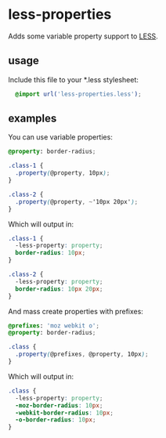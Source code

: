 less-properties
===============
Adds some variable property support to [LESS](https://github.com/cloudhead/less.js).

usage
-----

Include this file to your *.less stylesheet:
```scss
  @import url('less-properties.less');
```

examples
--------

You can use variable properties:
```scss
@property: border-radius;

.class-1 {
  .property(@property, 10px);
}

.class-2 {
  .property(@property, ~'10px 20px');
}
```
Which will output in:
```css
.class-1 {
  -less-property: property;
  border-radius: 10px;
}

.class-2 {
  -less-property: property;
  border-radius: 10px 20px;
}
```
And mass create properties with prefixes:
```scss
@prefixes: 'moz webkit o';
@property: border-radius;

.class {
  .property(@prefixes, @property, 10px);
}
```
Which will output in:
```css
.class {
  -less-property: property;
  -moz-border-radius: 10px;
  -webkit-border-radius: 10px;
  -o-border-radius: 10px;
}
```